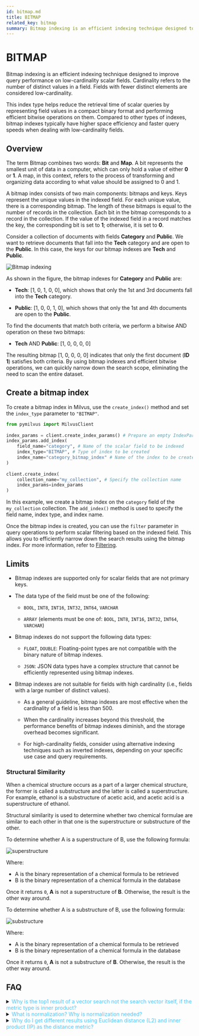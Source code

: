 ```yaml
---
id: bitmap.md
title: BITMAP​
related_key: bitmap
summary: Bitmap indexing is an efficient indexing technique designed to improve query performance on low-cardinality scalar fields.
---
```


# BITMAP​

Bitmap indexing is an efficient indexing technique designed to improve query performance on low-cardinality scalar fields. Cardinality refers to the number of distinct values in a field. Fields with fewer distinct elements are considered low-cardinality.​

This index type helps reduce the retrieval time of scalar queries by representing field values in a compact binary format and performing efficient bitwise operations on them. Compared to other types of indexes, bitmap indexes typically have higher space efficiency and faster query speeds when dealing with low-cardinality fields.​

## Overview

The term Bitmap combines two words: **Bit** and **Map**. A bit represents the smallest unit of data in a computer, which can only hold a value of either **0** or **1**. A map, in this context, refers to the process of transforming and organizing data according to what value should be assigned to 0 and 1.​

A bitmap index consists of two main components: bitmaps and keys. Keys represent the unique values in the indexed field. For each unique value, there is a corresponding bitmap. The length of these bitmaps is equal to the number of records in the collection. Each bit in the bitmap corresponds to a record in the collection. If the value of the indexed field in a record matches the key, the corresponding bit is set to **1**; otherwise, it is set to **0**.​

Consider a collection of documents with fields **Category** and **Public**. We want to retrieve documents that fall into the **Tech** category and are open to the **Public**. In this case, the keys for our bitmap indexes are **Tech** and **Public**.​

![Bitmap indexing](../../../assets/bitmap.png)

As shown in the figure, the bitmap indexes for **Category** and **Public** are:​

- **Tech**: [1, 0, 1, 0, 0], which shows that only the 1st and 3rd documents fall into the **Tech** category.​

- **Public**: [1, 0, 0, 1, 0], which shows that only the 1st and 4th documents are open to the **Public**.​

To find the documents that match both criteria, we perform a bitwise AND operation on these two bitmaps:​

- **Tech** AND **Public**: [1, 0, 0, 0, 0]​

The resulting bitmap [1, 0, 0, 0, 0] indicates that only the first document (**ID** **1**) satisfies both criteria. By using bitmap indexes and efficient bitwise operations, we can quickly narrow down the search scope, eliminating the need to scan the entire dataset.​

## Create a bitmap index

To create a bitmap index in Milvus, use the `create_index()` method and set the `index_type` parameter to `"BITMAP"`.​

```python
from pymilvus import MilvusClient​
​
index_params = client.create_index_params() # Prepare an empty IndexParams object, without having to specify any index parameters​
index_params.add_index(​
    field_name="category", # Name of the scalar field to be indexed​
    index_type="BITMAP", # Type of index to be created​
    index_name="category_bitmap_index" # Name of the index to be created​
)​
​
client.create_index(​
    collection_name="my_collection", # Specify the collection name​
    index_params=index_params​
)​

```

In this example, we create a bitmap index on the `category` field of the `my_collection` collection. The `add_index()` method is used to specify the field name, index type, and index name.​

Once the bitmap index is created, you can use the `filter` parameter in query operations to perform scalar filtering based on the indexed field. This allows you to efficiently narrow down the search results using the bitmap index. For more information, refer to <ins>Filtering</ins>.​

## Limits

- Bitmap indexes are supported only for scalar fields that are not primary keys.​

- The data type of the field must be one of the following:​

    - `BOOL`, `INT8`, `INT16`, `INT32`, `INT64`, `VARCHAR`​

    - `ARRAY` (elements must be one of: `BOOL`, `INT8`, `INT16`, `INT32`, `INT64`, `VARCHAR`)​

- Bitmap indexes do not support the following data types:​

    - `FLOAT`, `DOUBLE`: Floating-point types are not compatible with the binary nature of bitmap indexes.​

    - `JSON`: JSON data types have a complex structure that cannot be efficiently represented using bitmap indexes.​

- Bitmap indexes are not suitable for fields with high cardinality (i.e., fields with a large number of distinct values).​

    - As a general guideline, bitmap indexes are most effective when the cardinality of a field is less than 500.​

    - When the cardinality increases beyond this threshold, the performance benefits of bitmap indexes diminish, and the storage overhead becomes significant.​

    - For high-cardinality fields, consider using alternative indexing techniques such as inverted indexes, depending on your specific use case and query requirements.​

### Structural Similarity

When a chemical structure occurs as a part of a larger chemical structure, the former is called a substructure and the latter is called a superstructure. For example, ethanol is a substructure of acetic acid, and acetic acid is a superstructure of ethanol.

Structural similarity is used to determine whether two chemical formulae are similar to each other in that one is the superstructure or substructure of the other.

To determine whether A is a superstructure of B, use the following formula:

![superstructure](../../../assets/superstructure.png "Superstructure")

Where:

- A is the binary representation of a chemical formula to be retrieved
- B is the binary representation of a chemical formula in the database

Once it returns `0`, **A** is not a superstructure of **B**. Otherwise, the result is the other way around.

To determine whether A is a substructure of B, use the following formula:

![substructure](../../../assets/substructure.png "subsctructure")

Where:

- A is the binary representation of a chemical formula to be retrieved
- B is the binary representation of a chemical formula in the database

Once it returns `0`, **A** is not a substructure of **B**. Otherwise, the result is the other way around.

## FAQ

<details>
<summary><font color="#4fc4f9">Why is the top1 result of a vector search not the search vector itself, if the metric type is inner product?</font></summary>
This occurs if you have not normalized the vectors when using inner product as the distance metric.
</details>
<details>
<summary><font color="#4fc4f9">What is normalization? Why is normalization needed?</font></summary>
<p>Normalization refers to the process of converting an embedding (vector) so that its norm equals 1. If you use Inner Product to calculate embeddings similarities, you must normalize your embeddings. After normalization, inner product equals cosine similarity.
</p>
<p>
See <a href="https://en.wikipedia.org/wiki/Unit_vector">Wikipedia</a> for more information.
</p>
</details>
<details>
<summary><font color="#4fc4f9">Why do I get different results using Euclidean distance (L2) and inner product (IP) as the distance metric?</font></summary>
Check if the vectors are normalized. If not, you need to normalize the vectors first. Theoretically speaking, similarities worked out by L2 are different from similarities worked out by IP, if the vectors are not normalized.
</details>